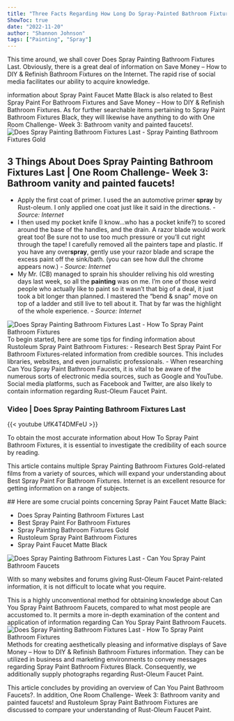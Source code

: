 ```yaml
---
title: "Three Facts Regarding How Long Do Spray-Painted Bathroom Fixtures Last"
ShowToc: true 
date: "2022-11-20"
author: "Shannon Johnson" 
tags: ["Painting", "Spray"]
---
```


	
This time around, we shall cover Does Spray Painting Bathroom Fixtures Last. Obviously, there is a great deal of information on Save Money – How to DIY & Refinish Bathroom Fixtures on the Internet. The rapid rise of social media facilitates our ability to acquire knowledge.

information about Spray Paint Faucet Matte Black is also related to Best Spray Paint For Bathroom Fixtures and Save Money – How to DIY & Refinish Bathroom Fixtures. As for further searchable items pertaining to Spray Paint Bathroom Fixtures Black, they will likewise have anything to do with One Room Challenge- Week 3: Bathroom vanity and painted faucets!.
<img loading="lazy" src="https://i.pinimg.com/originals/b5/3b/4c/b53b4c2d0e9068cb0442a5b8d0cf79da.jpg" onerror="this.onerror=null;this.src='https://blogger.googleusercontent.com/img/a/AVvXsEhe7F7TRXHtjiKvHb5vS7DmnxvpHiDyoYyYvm1nHB3Qp2_w3BnM6A2eq4v7FYxCC9bfZt3a9vIMtAYEKUiaDQbHMg-ViyGmRIj39MLp0bGFfgfYw1Dc9q_H-T0wiTm3l0Uq42dETrN9eC8aGJ9_IORZsxST1AcLR7np1koOfcc7tnHa4S8Mwz_xD9d0=s16000';" alt="Does Spray Painting Bathroom Fixtures Last - Spray Painting Bathroom Fixtures Gold" >

## 3 Things About Does Spray Painting Bathroom Fixtures Last | One Room Challenge- Week 3: Bathroom vanity and painted faucets!
-   Apply the first coat of primer. I used the an automotive primer **spray** by Rust-oleum. I only applied one coat just like it said in the directions. - <cite>Source: Internet</cite>
-   I then used my pocket knife (I know…who has a pocket knife?) to scored around the base of the handles, and the drain. A razor blade would work great too! Be sure not to use too much pressure or you’ll cut right through the tape! I carefully removed all the painters tape and plastic. If you have any over**spray**, gently use your razor blade and scrape the excess paint off the sink/bath. (you can see how dull the chrome appears now.) - <cite>Source: Internet</cite>
-   My Mr. (CB) managed to sprain his shoulder reliving his old wresting days last week, so all the **painting** was on me. I’m one of those weird people who actually like to paint so it wasn’t that big of a deal, it just took a bit longer than planned. I mastered the “bend & snap” move on top of a ladder and still live to tell about it. That by far was the highlight of the whole experience. - <cite>Source: Internet</cite>


<img loading="lazy" src="https://ae01.alicdn.com/kf/HTB1cu4gs7yWBuNjy0Fpq6yssXXaB.jpg?width=960&height=1439&hash=2399" onerror="this.onerror=null;this.src='https://blogger.googleusercontent.com/img/a/AVvXsEhe7F7TRXHtjiKvHb5vS7DmnxvpHiDyoYyYvm1nHB3Qp2_w3BnM6A2eq4v7FYxCC9bfZt3a9vIMtAYEKUiaDQbHMg-ViyGmRIj39MLp0bGFfgfYw1Dc9q_H-T0wiTm3l0Uq42dETrN9eC8aGJ9_IORZsxST1AcLR7np1koOfcc7tnHa4S8Mwz_xD9d0=s16000';" alt="Does Spray Painting Bathroom Fixtures Last - How To Spray Paint Bathroom Fixtures" >
To begin started, here are some tips for finding information about Rustoleum Spray Paint Bathroom Fixtures:
- Research Best Spray Paint For Bathroom Fixtures-related information from credible sources. This includes libraries, websites, and even journalistic professionals.
- When researching Can You Spray Paint Bathroom Faucets, it is vital to be aware of the numerous sorts of electronic media sources, such as Google and YouTube. Social media platforms, such as Facebook and Twitter, are also likely to contain information regarding Rust-Oleum Faucet Paint.

### Video | Does Spray Painting Bathroom Fixtures Last
{{< youtube UfK4T4DMFeU >}} 

To obtain the most accurate information about How To Spray Paint Bathroom Fixtures, it is essential to investigate the credibility of each source by reading.

This article contains multiple Spray Painting Bathroom Fixtures Gold-related films from a variety of sources, which will expand your understanding about Best Spray Paint For Bathroom Fixtures. Internet is an excellent resource for getting information on a range of subjects.
<script async="async" data-cfasync="false" src="//normallydemandedalter.com/fe63df3c5408708b15d8dc3d9b206b31/invoke.js"></script>
<div id="container-fe63df3c5408708b15d8dc3d9b206b31"></div>
## Here are some crucial points concerning Spray Paint Faucet Matte Black:

- Does Spray Painting Bathroom Fixtures Last
- Best Spray Paint For Bathroom Fixtures
- Spray Painting Bathroom Fixtures Gold
- Rustoleum Spray Paint Bathroom Fixtures
- Spray Paint Faucet Matte Black

 <img loading="lazy" src="https://ducttapeanddenim.com/wp-content/uploads/2017/09/BEFORE-spray-painting-light-fixtures-DuctTapeAndDenim.com_.jpg" onerror="this.onerror=null;this.src='https://blogger.googleusercontent.com/img/a/AVvXsEhe7F7TRXHtjiKvHb5vS7DmnxvpHiDyoYyYvm1nHB3Qp2_w3BnM6A2eq4v7FYxCC9bfZt3a9vIMtAYEKUiaDQbHMg-ViyGmRIj39MLp0bGFfgfYw1Dc9q_H-T0wiTm3l0Uq42dETrN9eC8aGJ9_IORZsxST1AcLR7np1koOfcc7tnHa4S8Mwz_xD9d0=s16000';" alt="Does Spray Painting Bathroom Fixtures Last - Can You Spray Paint Bathroom Faucets" >

With so many websites and forums giving Rust-Oleum Faucet Paint-related information, it is not difficult to locate what you require.

This is a highly unconventional method for obtaining knowledge about Can You Spray Paint Bathroom Faucets, compared to what most people are accustomed to. It permits a more in-depth examination of the content and application of information regarding Can You Spray Paint Bathroom Faucets.
<img loading="lazy" src="https://lifeandmyfinances.com/wp-content/uploads/2021/03/old-gold-door-knob-rotated.jpg" onerror="this.onerror=null;this.src='https://blogger.googleusercontent.com/img/a/AVvXsEhe7F7TRXHtjiKvHb5vS7DmnxvpHiDyoYyYvm1nHB3Qp2_w3BnM6A2eq4v7FYxCC9bfZt3a9vIMtAYEKUiaDQbHMg-ViyGmRIj39MLp0bGFfgfYw1Dc9q_H-T0wiTm3l0Uq42dETrN9eC8aGJ9_IORZsxST1AcLR7np1koOfcc7tnHa4S8Mwz_xD9d0=s16000';" alt="Does Spray Painting Bathroom Fixtures Last - How To Spray Paint Bathroom Fixtures" >
Methods for creating aesthetically pleasing and informative displays of Save Money – How to DIY & Refinish Bathroom Fixtures information. They can be utilized in business and marketing environments to convey messages regarding Spray Paint Bathroom Fixtures Black. Consequently, we additionally supply photographs regarding Rust-Oleum Faucet Paint.

This article concludes by providing an overview of Can You Paint Bathroom Faucets?. In addition, One Room Challenge- Week 3: Bathroom vanity and painted faucets! and Rustoleum Spray Paint Bathroom Fixtures are discussed to compare your understanding of Rust-Oleum Faucet Paint.
	
	

